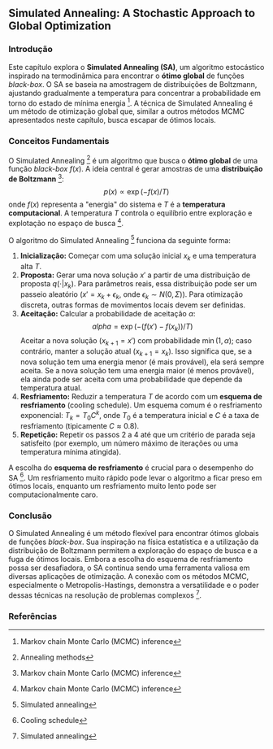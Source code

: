 ## Simulated Annealing: A Stochastic Approach to Global Optimization

### Introdução
Este capítulo explora o **Simulated Annealing (SA)**, um algoritmo estocástico inspirado na termodinâmica para encontrar o **ótimo global** de funções *black-box*. O SA se baseia na amostragem de distribuições de Boltzmann, ajustando gradualmente a temperatura para concentrar a probabilidade em torno do estado de mínima energia [^1]. A técnica de Simulated Annealing é um método de otimização global que, similar a outros métodos MCMC apresentados neste capítulo, busca escapar de ótimos locais.

### Conceitos Fundamentais
O Simulated Annealing [^8] é um algoritmo que busca o **ótimo global** de uma função *black-box* $f(x)$. A ideia central é gerar amostras de uma **distribuição de Boltzmann** [^1]:
$$p(x) \propto \exp(-f(x)/T)$$
onde $f(x)$ representa a "energia" do sistema e $T$ é a **temperatura computacional**. A temperatura $T$ controla o equilíbrio entre exploração e explotação no espaço de busca [^1].

O algoritmo do Simulated Annealing [^33] funciona da seguinte forma:
1.  **Inicialização:** Começar com uma solução inicial $x_k$ e uma temperatura alta $T$.
2.  **Proposta:** Gerar uma nova solução $x'$ a partir de uma distribuição de proposta $q(\cdot|x_k)$. Para parâmetros reais, essa distribuição pode ser um passeio aleatório ($x' = x_k + \epsilon_k$, onde $\epsilon_k \sim N(0, \Sigma)$). Para otimização discreta, outras formas de movimentos locais devem ser definidas.
3.  **Aceitação:** Calcular a probabilidade de aceitação $\alpha$:
    $$alpha = \exp(-(f(x') - f(x_k))/T)$$
    Aceitar a nova solução ($x_{k+1} = x'$) com probabilidade $\min(1, \alpha)$; caso contrário, manter a solução atual ($x_{k+1} = x_k$). Isso significa que, se a nova solução tem uma energia menor (é mais provável), ela será sempre aceita. Se a nova solução tem uma energia maior (é menos provável), ela ainda pode ser aceita com uma probabilidade que depende da temperatura atual.
4.  **Resfriamento:** Reduzir a temperatura $T$ de acordo com um **esquema de resfriamento** (cooling schedule). Um esquema comum é o resfriamento exponencial: $T_k = T_0 C^k$, onde $T_0$ é a temperatura inicial e $C$ é a taxa de resfriamento (tipicamente $C \approx 0.8$).
5.  **Repetição:** Repetir os passos 2 a 4 até que um critério de parada seja satisfeito (por exemplo, um número máximo de iterações ou uma temperatura mínima atingida).

A escolha do **esquema de resfriamento** é crucial para o desempenho do SA [^34]. Um resfriamento muito rápido pode levar o algoritmo a ficar preso em ótimos locais, enquanto um resfriamento muito lento pode ser computacionalmente caro.

### Conclusão
O Simulated Annealing é um método flexível para encontrar ótimos globais de funções *black-box*. Sua inspiração na física estatística e a utilização da distribuição de Boltzmann permitem a exploração do espaço de busca e a fuga de ótimos locais. Embora a escolha do esquema de resfriamento possa ser desafiadora, o SA continua sendo uma ferramenta valiosa em diversas aplicações de otimização. A conexão com os métodos MCMC, especialmente o Metropolis-Hastings, demonstra a versatilidade e o poder dessas técnicas na resolução de problemas complexos [^33].

### Referências
[^1]: Markov chain Monte Carlo (MCMC) inference
[^8]: Annealing methods
[^33]: Simulated annealing
[^34]: Cooling schedule
<!-- END -->